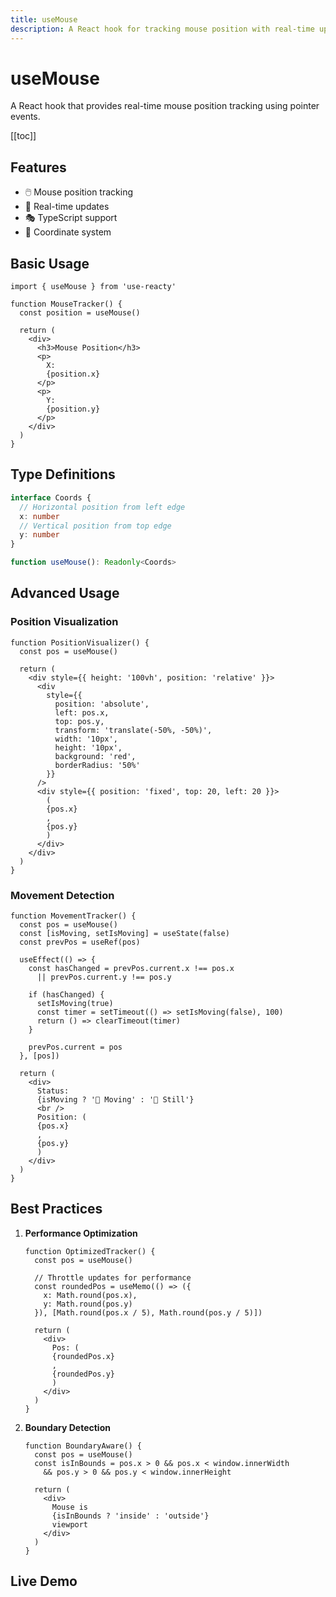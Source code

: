 ```yaml
---
title: useMouse
description: A React hook for tracking mouse position with real-time updates
---
```


# useMouse

A React hook that provides real-time mouse position tracking using pointer events.

[[toc]]

## Features

- 🖱️ Mouse position tracking
- 🔄 Real-time updates
- 🎭 TypeScript support
- 📍 Coordinate system

## Basic Usage

```tsx
import { useMouse } from 'use-reacty'

function MouseTracker() {
  const position = useMouse()

  return (
    <div>
      <h3>Mouse Position</h3>
      <p>
        X:
        {position.x}
      </p>
      <p>
        Y:
        {position.y}
      </p>
    </div>
  )
}
```

## Type Definitions

```typescript
interface Coords {
  // Horizontal position from left edge
  x: number
  // Vertical position from top edge
  y: number
}

function useMouse(): Readonly<Coords>
```

## Advanced Usage

### Position Visualization

```tsx
function PositionVisualizer() {
  const pos = useMouse()

  return (
    <div style={{ height: '100vh', position: 'relative' }}>
      <div
        style={{
          position: 'absolute',
          left: pos.x,
          top: pos.y,
          transform: 'translate(-50%, -50%)',
          width: '10px',
          height: '10px',
          background: 'red',
          borderRadius: '50%'
        }}
      />
      <div style={{ position: 'fixed', top: 20, left: 20 }}>
        (
        {pos.x}
        ,
        {pos.y}
        )
      </div>
    </div>
  )
}
```

### Movement Detection

```tsx
function MovementTracker() {
  const pos = useMouse()
  const [isMoving, setIsMoving] = useState(false)
  const prevPos = useRef(pos)

  useEffect(() => {
    const hasChanged = prevPos.current.x !== pos.x
      || prevPos.current.y !== pos.y

    if (hasChanged) {
      setIsMoving(true)
      const timer = setTimeout(() => setIsMoving(false), 100)
      return () => clearTimeout(timer)
    }

    prevPos.current = pos
  }, [pos])

  return (
    <div>
      Status:
      {isMoving ? '🏃 Moving' : '🧍 Still'}
      <br />
      Position: (
      {pos.x}
      ,
      {pos.y}
      )
    </div>
  )
}
```

## Best Practices

1. **Performance Optimization**

   ```tsx
   function OptimizedTracker() {
     const pos = useMouse()

     // Throttle updates for performance
     const roundedPos = useMemo(() => ({
       x: Math.round(pos.x),
       y: Math.round(pos.y)
     }), [Math.round(pos.x / 5), Math.round(pos.y / 5)])

     return (
       <div>
         Pos: (
         {roundedPos.x}
         ,
         {roundedPos.y}
         )
       </div>
     )
   }
   ```

2. **Boundary Detection**

   ```tsx
   function BoundaryAware() {
     const pos = useMouse()
     const isInBounds = pos.x > 0 && pos.x < window.innerWidth
       && pos.y > 0 && pos.y < window.innerHeight

     return (
       <div>
         Mouse is
         {isInBounds ? 'inside' : 'outside'}
         viewport
       </div>
     )
   }
   ```

## Live Demo

<div>
<div ref="demo"></div>
</div>

<script setup>
import { createElement } from 'react'
import { createRoot } from 'react-dom/client'
import { ref, onMounted } from 'vue'
import UseMouse from './demo.tsx'

const demo = ref()

onMounted(() => {
  const root = createRoot(demo.value)
  root.render(createElement(UseMouse, {}, null))
})
</script>
